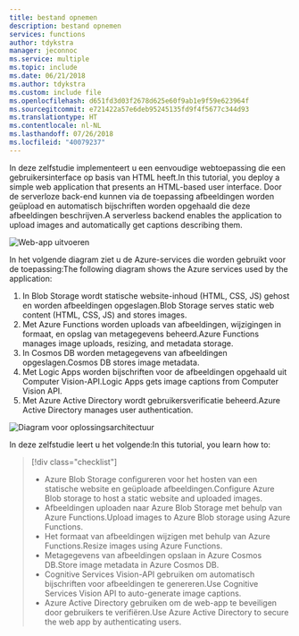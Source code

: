 ```yaml
---
title: bestand opnemen
description: bestand opnemen
services: functions
author: tdykstra
manager: jeconnoc
ms.service: multiple
ms.topic: include
ms.date: 06/21/2018
ms.author: tdykstra
ms.custom: include file
ms.openlocfilehash: d651fd3d03f2678d625e60f9ab1e9f59e623964f
ms.sourcegitcommit: e721422a57e6deb95245135fd9f4f5677c344d93
ms.translationtype: HT
ms.contentlocale: nl-NL
ms.lasthandoff: 07/26/2018
ms.locfileid: "40079237"
---
```

<span data-ttu-id="b7bce-103">In deze zelfstudie implementeert u een eenvoudige webtoepassing die een gebruikersinterface op basis van HTML heeft.</span><span class="sxs-lookup"><span data-stu-id="b7bce-103">In this tutorial, you deploy a simple web application that presents an HTML-based user interface.</span></span> <span data-ttu-id="b7bce-104">Door de serverloze back-end kunnen via de toepassing afbeeldingen worden geüpload en automatisch bijschriften worden opgehaald die deze afbeeldingen beschrijven.</span><span class="sxs-lookup"><span data-stu-id="b7bce-104">A serverless backend enables the application to upload images and automatically get captions describing them.</span></span>

![Web-app uitvoeren](media/functions-first-serverless-web-app/0-app-screenshot-finished.png)

<span data-ttu-id="b7bce-106">In het volgende diagram ziet u de Azure-services die worden gebruikt voor de toepassing:</span><span class="sxs-lookup"><span data-stu-id="b7bce-106">The following diagram shows the Azure services used by the application:</span></span>

1. <span data-ttu-id="b7bce-107">In Blob Storage wordt statische website-inhoud (HTML, CSS, JS) gehost en worden afbeeldingen opgeslagen.</span><span class="sxs-lookup"><span data-stu-id="b7bce-107">Blob Storage serves static web content (HTML, CSS, JS) and stores images.</span></span>
2. <span data-ttu-id="b7bce-108">Met Azure Functions worden uploads van afbeeldingen, wijzigingen in formaat, en opslag van metagegevens beheerd.</span><span class="sxs-lookup"><span data-stu-id="b7bce-108">Azure Functions manages image uploads, resizing, and metadata storage.</span></span>
3. <span data-ttu-id="b7bce-109">In Cosmos DB worden metagegevens van afbeeldingen opgeslagen.</span><span class="sxs-lookup"><span data-stu-id="b7bce-109">Cosmos DB stores image metadata.</span></span>
4. <span data-ttu-id="b7bce-110">Met Logic Apps worden bijschriften voor de afbeeldingen opgehaald uit Computer Vision-API.</span><span class="sxs-lookup"><span data-stu-id="b7bce-110">Logic Apps gets image captions from Computer Vision API.</span></span>
5. <span data-ttu-id="b7bce-111">Met Azure Active Directory wordt gebruikersverificatie beheerd.</span><span class="sxs-lookup"><span data-stu-id="b7bce-111">Azure Active Directory manages user authentication.</span></span>

![Diagram voor oplossingsarchitectuur](media/functions-first-serverless-web-app/0-architecture.jpg)

<span data-ttu-id="b7bce-113">In deze zelfstudie leert u het volgende:</span><span class="sxs-lookup"><span data-stu-id="b7bce-113">In this tutorial, you learn how to:</span></span>
> [!div class="checklist"]
> * <span data-ttu-id="b7bce-114">Azure Blob Storage configureren voor het hosten van een statische website en geüploade afbeeldingen.</span><span class="sxs-lookup"><span data-stu-id="b7bce-114">Configure Azure Blob storage to host a static website and uploaded images.</span></span>
> * <span data-ttu-id="b7bce-115">Afbeeldingen uploaden naar Azure Blob Storage met behulp van Azure Functions.</span><span class="sxs-lookup"><span data-stu-id="b7bce-115">Upload images to Azure Blob storage using Azure Functions.</span></span>
> * <span data-ttu-id="b7bce-116">Het formaat van afbeeldingen wijzigen met behulp van Azure Functions.</span><span class="sxs-lookup"><span data-stu-id="b7bce-116">Resize images using Azure Functions.</span></span>
> * <span data-ttu-id="b7bce-117">Metagegevens van afbeeldingen opslaan in Azure Cosmos DB.</span><span class="sxs-lookup"><span data-stu-id="b7bce-117">Store image metadata in Azure Cosmos DB.</span></span>
> * <span data-ttu-id="b7bce-118">Cognitive Services Vision-API gebruiken om automatisch bijschriften voor afbeeldingen te genereren.</span><span class="sxs-lookup"><span data-stu-id="b7bce-118">Use Cognitive Services Vision API to auto-generate image captions.</span></span>
> * <span data-ttu-id="b7bce-119">Azure Active Directory gebruiken om de web-app te beveiligen door gebruikers te verifiëren.</span><span class="sxs-lookup"><span data-stu-id="b7bce-119">Use Azure Active Directory to secure the web app by authenticating users.</span></span>